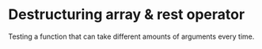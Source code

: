 # Destructuring array & rest operator
Testing a function that can take different amounts of arguments every time.
